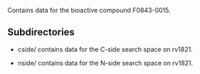 Contains data for the bioactive compound F0843-0015.

## Subdirectories

- cside/ contains data for the C-side search space on rv1821.

- nside/ contains data for the N-side search space on rv1821.

